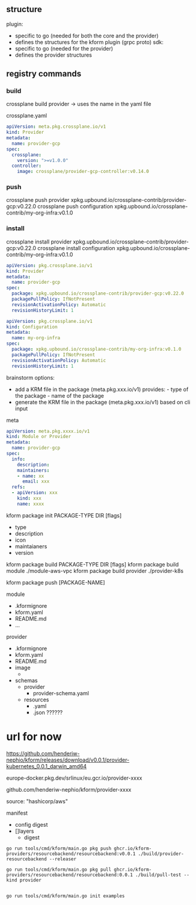 #

## structure

plugin:
- specific to go (needed for both the core and the provider)
- defines the structures for the kform plugin (grpc proto)
sdk:
- specific to go (needed for the provider)
- defines the provider structures


## registry commands

### build

crossplane build provider -> uses the name in the yaml file

crossplane.yaml

```yaml
apiVersion: meta.pkg.crossplane.io/v1
kind: Provider
metadata:
  name: provider-gcp
spec:
  crossplane:
    version: ">=v1.0.0"
  controller:
    image: crossplane/provider-gcp-controller:v0.14.0
```

### push

crossplane push provider xpkg.upbound.io/crossplane-contrib/provider-gcp:v0.22.0
crossplane push configuration xpkg.upbound.io/crossplane-contrib/my-org-infra:v0.1.0

### install

crossplane install provider xpkg.upbound.io/crossplane-contrib/provider-gcp:v0.22.0
crossplane install configuration xpkg.upbound.io/crossplane-contrib/my-org-infra:v0.1.0

```yaml
apiVersion: pkg.crossplane.io/v1
kind: Provider
metadata:
  name: provider-gcp
spec:
  package: xpkg.upbound.io/crossplane-contrib/provider-gcp:v0.22.0
  packagePullPolicy: IfNotPresent
  revisionActivationPolicy: Automatic
  revisionHistoryLimit: 1
```

```yaml
apiVersion: pkg.crossplane.io/v1
kind: Configuration
metadata:
  name: my-org-infra
spec:
  package: xpkg.upbound.io/crossplane-contrib/my-org-infra:v0.1.0
  packagePullPolicy: IfNotPresent
  revisionActivationPolicy: Automatic
  revisionHistoryLimit: 1
```


brainstorm options:
- add a KRM file in the package (meta.pkg.xxx.io/v1)
    provides:
        - type of the package
        - name of the package
- generate the KRM file in the package (meta.pkg.xxx.io/v1) based on cli input
    


meta 
```yaml
apiVersion: meta.pkg.xxxx.io/v1
kind: Module or Provider
metadata:
  name: provider-gcp
spec:
  info:
    description:
    maintainers:
    - name: xx
      email: xxx
  refs:
  - apiVersion: xxx
    kind: xxx
    name: xxxx
```

kform package init PACKAGE-TYPE DIR [flags]
- type
- description
- icon
- maintaianers
- version

kform package build PACKAGE-TYPE DIR [flags]
kform package build module ./module-aws-vpc
kform package build provider ./provider-k8s

kform package push [PACKAGE-NAME]


module
- .kformignore
- kform.yaml
- README.md
- ... <configmap>

provider
- .kformignore
- kform.yaml
- README.md
- image
    - <images>
- schemas
    - provider
        - provider-schema.yaml
    - resources
        - <crd>.yaml
        - <core>.json ??????


# url for now

https://github.com/henderiw-nephio/kform/releases/download/v0.0.1/provider-kubernetes_0.0.1_darwin_amd64

europe-docker.pkg.dev/srlinux/eu.gcr.io/provider-xxxx

github.com/henderiw-nephio/kform/provider-xxxx

source: 
"hashicorp/aws"


manifest
- config
    digest
- []layers
    - digest




```shell
go run tools/cmd/kform/main.go pkg push ghcr.io/kform-providers/resourcebackend/resourcebackend:v0.0.1 ./build/provider-resourcebackend --releaser

go run tools/cmd/kform/main.go pkg pull ghcr.io/kform-providers/resourcebackend/resourcebackend:0.0.1 ./build/pull-test --kind provider   


go run tools/cmd/kform/main.go init examples
```